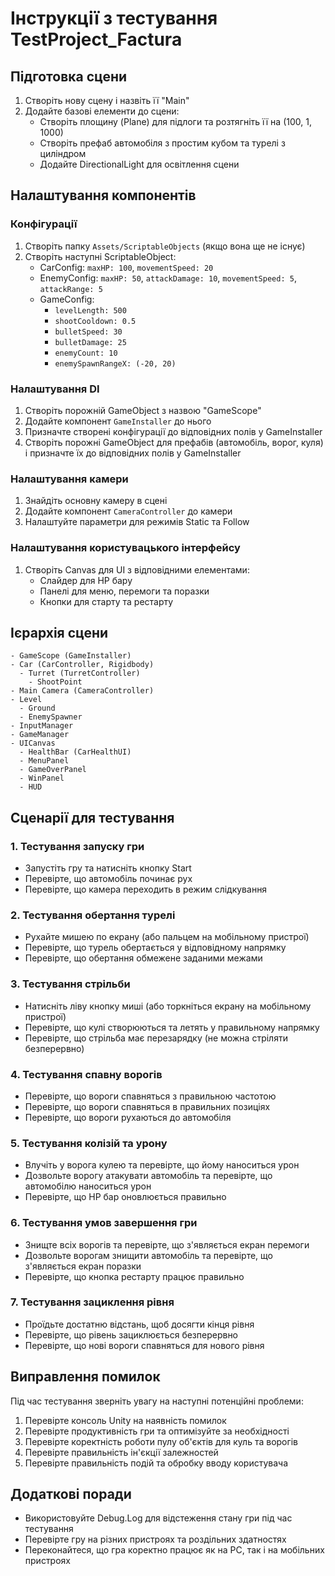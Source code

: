 # Інструкції з тестування TestProject_Factura

## Підготовка сцени

1. Створіть нову сцену і назвіть її "Main"
2. Додайте базові елементи до сцени:
   - Створіть площину (Plane) для підлоги та розтягніть її на (100, 1, 1000)
   - Створіть префаб автомобіля з простим кубом та турелі з циліндром
   - Додайте DirectionalLight для освітлення сцени

## Налаштування компонентів

### Конфігурації
1. Створіть папку `Assets/ScriptableObjects` (якщо вона ще не існує)
2. Створіть наступні ScriptableObject:
   - CarConfig: `maxHP: 100`, `movementSpeed: 20`
   - EnemyConfig: `maxHP: 50`, `attackDamage: 10`, `movementSpeed: 5`, `attackRange: 5`
   - GameConfig: 
     - `levelLength: 500`
     - `shootCooldown: 0.5`
     - `bulletSpeed: 30`
     - `bulletDamage: 25`
     - `enemyCount: 10`
     - `enemySpawnRangeX: (-20, 20)`

### Налаштування DI
1. Створіть порожній GameObject з назвою "GameScope"
2. Додайте компонент `GameInstaller` до нього
3. Призначте створені конфігурації до відповідних полів у GameInstaller
4. Створіть порожні GameObject для префабів (автомобіль, ворог, куля) і призначте їх до відповідних полів у GameInstaller

### Налаштування камери
1. Знайдіть основну камеру в сцені
2. Додайте компонент `CameraController` до камери
3. Налаштуйте параметри для режимів Static та Follow

### Налаштування користувацького інтерфейсу
1. Створіть Canvas для UI з відповідними елементами:
   - Слайдер для HP бару
   - Панелі для меню, перемоги та поразки
   - Кнопки для старту та рестарту

## Ієрархія сцени

```
- GameScope (GameInstaller)
- Car (CarController, Rigidbody)
  - Turret (TurretController)
    - ShootPoint
- Main Camera (CameraController)
- Level
  - Ground
  - EnemySpawner
- InputManager
- GameManager
- UICanvas
  - HealthBar (CarHealthUI)
  - MenuPanel
  - GameOverPanel
  - WinPanel
  - HUD
```

## Сценарії для тестування

### 1. Тестування запуску гри
- Запустіть гру та натисніть кнопку Start
- Перевірте, що автомобіль починає рух
- Перевірте, що камера переходить в режим слідкування

### 2. Тестування обертання турелі
- Рухайте мишею по екрану (або пальцем на мобільному пристрої)
- Перевірте, що турель обертається у відповідному напрямку
- Перевірте, що обертання обмежене заданими межами

### 3. Тестування стрільби
- Натисніть ліву кнопку миші (або торкніться екрану на мобільному пристрої)
- Перевірте, що кулі створюються та летять у правильному напрямку
- Перевірте, що стрільба має перезарядку (не можна стріляти безперервно)

### 4. Тестування спавну ворогів
- Перевірте, що вороги спавняться з правильною частотою
- Перевірте, що вороги спавняться в правильних позиціях
- Перевірте, що вороги рухаються до автомобіля

### 5. Тестування колізій та урону
- Влучіть у ворога кулею та перевірте, що йому наноситься урон
- Дозвольте ворогу атакувати автомобіль та перевірте, що автомобілю наноситься урон
- Перевірте, що HP бар оновлюється правильно

### 6. Тестування умов завершення гри
- Знищте всіх ворогів та перевірте, що з'являється екран перемоги
- Дозвольте ворогам знищити автомобіль та перевірте, що з'являється екран поразки
- Перевірте, що кнопка рестарту працює правильно

### 7. Тестування зациклення рівня
- Проїдьте достатню відстань, щоб досягти кінця рівня
- Перевірте, що рівень зациклюється безперервно
- Перевірте, що нові вороги спавняться для нового рівня

## Виправлення помилок

Під час тестування зверніть увагу на наступні потенційні проблеми:
1. Перевірте консоль Unity на наявність помилок
2. Перевірте продуктивність гри та оптимізуйте за необхідності
3. Перевірте коректність роботи пулу об'єктів для куль та ворогів
4. Перевірте правильність ін'єкції залежностей
5. Перевірте правильність подій та обробку вводу користувача

## Додаткові поради

- Використовуйте Debug.Log для відстеження стану гри під час тестування
- Перевірте гру на різних пристроях та роздільних здатностях
- Переконайтеся, що гра коректно працює як на PC, так і на мобільних пристроях